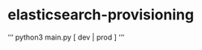 # elasticsearch-provisioning
‘‘‘
python3 main.py [ dev <node-name> | prod <nodes-base-name> <nodes-number> ]
‘‘‘
